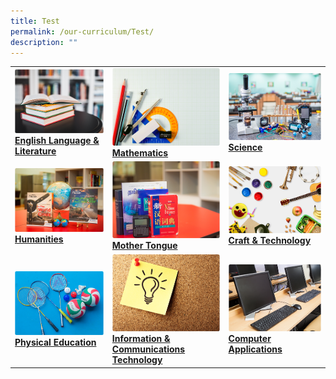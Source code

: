 ```yaml
---
title: Test
permalink: /our-curriculum/Test/
description: ""
---
```

|  |  |  |
| -------- | -------- | -------- |
|   <a href="https://moe-canberrasec-staging.netlify.app/discover-canberra/our-curriculum/english-language-n-literature"> <img src="/images/english.png"><br><strong>English Language & Literature</strong></a>   |  <a href="https://moe-canberrasec-staging.netlify.app/discover-canberra/our-curriculum/mathematics"> <img src="/images/mathematics.png"><br><strong>Mathematics</strong></a>    |   <a href="https://moe-canberrasec-staging.netlify.app/discover-canberra/our-curriculum/science"> <img src="/images/science.png"><br><strong>Science</strong></a>|
|   <a href="https://moe-canberrasec-staging.netlify.app/discover-canberra/our-curriculum/humanities"> <img src="/images/humanities.png"><br><strong>Humanities</strong></a>   |  <a href=    "https://moe-canberrasec-staging.netlify.app/discover-canberra/our-curriculum/mother-tongue"> <img src="/images/mother-tongue.png"> <br><strong>Mother Tongue</strong></a>    |   <a href="https://moe-canberrasec-staging.netlify.app/discover-canberra/our-curriculum/craft-n-technology"> <img src="/images/craft-n-tech.png"><br><strong>Craft & Technology</strong></a>  |
|   <a href="https://moe-canberrasec-staging.netlify.app/discover-canberra/our-curriculum/physical-education/"> <img src="/images/physical-education.png"><br><strong>Physical Education</strong></a>   |  <a href="https://moe-canberrasec-staging.netlify.app/discover-canberra/our-curriculum/information-n-communications-technology"> <img src="/images/infos.png"><br><strong>Information & Communications Technology</strong></a>    |   <a href="https://moe-canberrasec-staging.netlify.app/discover-canberra/our-curriculum/computer-applications"> <img src="/images/computer-application.png"><br><strong>Computer Applications</strong></a>   |